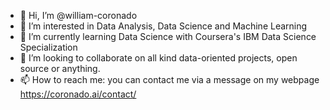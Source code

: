 - 👋 Hi, I’m @william-coronado
- 👀 I’m interested in Data Analysis, Data Science and Machine Learning
- 🌱 I’m currently learning Data Science with Coursera's IBM Data Science Specialization
- 💞️ I’m looking to collaborate on all kind data-oriented projects, open source or anything.
- 📫 How to reach me: you can contact me via a message on my webpage https://coronado.ai/contact/

<!---
william-coronado/william-coronado is a ✨ special ✨ repository because its `README.md` (this file) appears on your GitHub profile.
You can click the Preview link to take a look at your changes.
--->

